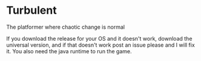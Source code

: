 # Turbulent
The platformer where chaotic change is normal

If you download the release for your OS and it doesn't work, download the universal version, and if that doesn't work post an issue please and I will fix it. You also need the java runtime to run the game.

